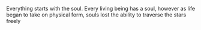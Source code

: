 Everything starts with the soul.
Every living being has a soul, however as life began to take on physical form, souls lost the ability to traverse the stars freely